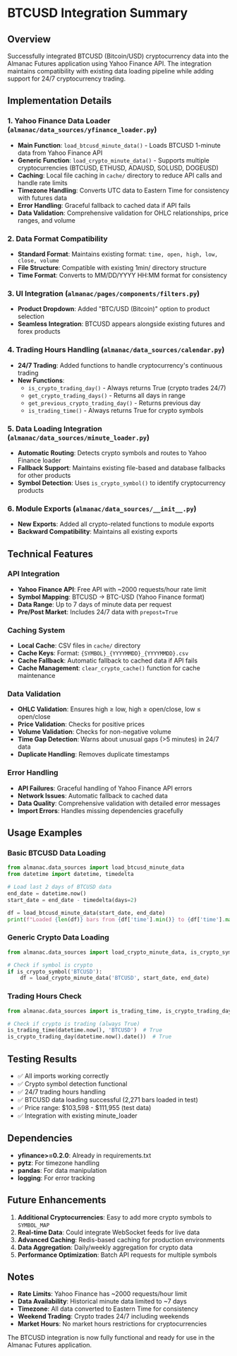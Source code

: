 # BTCUSD Integration Summary

## Overview
Successfully integrated BTCUSD (Bitcoin/USD) cryptocurrency data into the Almanac Futures application using Yahoo Finance API. The integration maintains compatibility with existing data loading pipeline while adding support for 24/7 cryptocurrency trading.

## Implementation Details

### 1. Yahoo Finance Data Loader (`almanac/data_sources/yfinance_loader.py`)
- **Main Function**: `load_btcusd_minute_data()` - Loads BTCUSD 1-minute data from Yahoo Finance API
- **Generic Function**: `load_crypto_minute_data()` - Supports multiple cryptocurrencies (BTCUSD, ETHUSD, ADAUSD, SOLUSD, DOGEUSD)
- **Caching**: Local file caching in `cache/` directory to reduce API calls and handle rate limits
- **Timezone Handling**: Converts UTC data to Eastern Time for consistency with futures data
- **Error Handling**: Graceful fallback to cached data if API fails
- **Data Validation**: Comprehensive validation for OHLC relationships, price ranges, and volume

### 2. Data Format Compatibility
- **Standard Format**: Maintains existing format: `time, open, high, low, close, volume`
- **File Structure**: Compatible with existing 1min/ directory structure
- **Time Format**: Converts to MM/DD/YYYY HH:MM format for consistency

### 3. UI Integration (`almanac/pages/components/filters.py`)
- **Product Dropdown**: Added "BTC/USD (Bitcoin)" option to product selection
- **Seamless Integration**: BTCUSD appears alongside existing futures and forex products

### 4. Trading Hours Handling (`almanac/data_sources/calendar.py`)
- **24/7 Trading**: Added functions to handle cryptocurrency's continuous trading
- **New Functions**:
  - `is_crypto_trading_day()` - Always returns True (crypto trades 24/7)
  - `get_crypto_trading_days()` - Returns all days in range
  - `get_previous_crypto_trading_day()` - Returns previous day
  - `is_trading_time()` - Always returns True for crypto symbols

### 5. Data Loading Integration (`almanac/data_sources/minute_loader.py`)
- **Automatic Routing**: Detects crypto symbols and routes to Yahoo Finance loader
- **Fallback Support**: Maintains existing file-based and database fallbacks for other products
- **Symbol Detection**: Uses `is_crypto_symbol()` to identify cryptocurrency products

### 6. Module Exports (`almanac/data_sources/__init__.py`)
- **New Exports**: Added all crypto-related functions to module exports
- **Backward Compatibility**: Maintains all existing exports

## Technical Features

### API Integration
- **Yahoo Finance API**: Free API with ~2000 requests/hour rate limit
- **Symbol Mapping**: BTCUSD → BTC-USD (Yahoo Finance format)
- **Data Range**: Up to 7 days of minute data per request
- **Pre/Post Market**: Includes 24/7 data with `prepost=True`

### Caching System
- **Local Cache**: CSV files in `cache/` directory
- **Cache Keys**: Format: `{SYMBOL}_{YYYYMMDD}_{YYYYMMDD}.csv`
- **Cache Fallback**: Automatic fallback to cached data if API fails
- **Cache Management**: `clear_crypto_cache()` function for cache maintenance

### Data Validation
- **OHLC Validation**: Ensures high ≥ low, high ≥ open/close, low ≤ open/close
- **Price Validation**: Checks for positive prices
- **Volume Validation**: Checks for non-negative volume
- **Time Gap Detection**: Warns about unusual gaps (>5 minutes) in 24/7 data
- **Duplicate Handling**: Removes duplicate timestamps

### Error Handling
- **API Failures**: Graceful handling of Yahoo Finance API errors
- **Network Issues**: Automatic fallback to cached data
- **Data Quality**: Comprehensive validation with detailed error messages
- **Import Errors**: Handles missing dependencies gracefully

## Usage Examples

### Basic BTCUSD Data Loading
```python
from almanac.data_sources import load_btcusd_minute_data
from datetime import datetime, timedelta

# Load last 2 days of BTCUSD data
end_date = datetime.now()
start_date = end_date - timedelta(days=2)

df = load_btcusd_minute_data(start_date, end_date)
print(f"Loaded {len(df)} bars from {df['time'].min()} to {df['time'].max()}")
```

### Generic Crypto Data Loading
```python
from almanac.data_sources import load_crypto_minute_data, is_crypto_symbol

# Check if symbol is crypto
if is_crypto_symbol('BTCUSD'):
    df = load_crypto_minute_data('BTCUSD', start_date, end_date)
```

### Trading Hours Check
```python
from almanac.data_sources import is_trading_time, is_crypto_trading_day

# Check if crypto is trading (always True)
is_trading_time(datetime.now(), 'BTCUSD')  # True
is_crypto_trading_day(datetime.now().date())  # True
```

## Testing Results
- ✅ All imports working correctly
- ✅ Crypto symbol detection functional
- ✅ 24/7 trading hours handling
- ✅ BTCUSD data loading successful (2,271 bars loaded in test)
- ✅ Price range: $103,598 - $111,955 (test data)
- ✅ Integration with existing minute_loader

## Dependencies
- **yfinance>=0.2.0**: Already in requirements.txt
- **pytz**: For timezone handling
- **pandas**: For data manipulation
- **logging**: For error tracking

## Future Enhancements
1. **Additional Cryptocurrencies**: Easy to add more crypto symbols to `SYMBOL_MAP`
2. **Real-time Data**: Could integrate WebSocket feeds for live data
3. **Advanced Caching**: Redis-based caching for production environments
4. **Data Aggregation**: Daily/weekly aggregation for crypto data
5. **Performance Optimization**: Batch API requests for multiple symbols

## Notes
- **Rate Limits**: Yahoo Finance has ~2000 requests/hour limit
- **Data Availability**: Historical minute data limited to ~7 days
- **Timezone**: All data converted to Eastern Time for consistency
- **Weekend Trading**: Crypto trades 24/7 including weekends
- **Market Hours**: No market hours restrictions for cryptocurrencies

The BTCUSD integration is now fully functional and ready for use in the Almanac Futures application.
